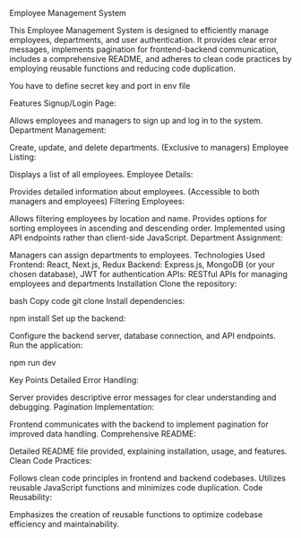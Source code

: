 Employee Management System


This Employee Management System is designed to efficiently manage employees, departments, and user authentication. It provides clear error messages, implements pagination for frontend-backend communication, includes a comprehensive README, and adheres to clean code practices by employing reusable functions and reducing code duplication.


You have to define secret key and port in env file

Features
Signup/Login Page:

Allows employees and managers to sign up and log in to the system.
Department Management:

Create, update, and delete departments. (Exclusive to managers)
Employee Listing:

Displays a list of all employees.
Employee Details:

Provides detailed information about employees. (Accessible to both managers and employees)
Filtering Employees:

Allows filtering employees by location and name.
Provides options for sorting employees in ascending and descending order.
Implemented using API endpoints rather than client-side JavaScript.
Department Assignment:

Managers can assign departments to employees.
Technologies Used
Frontend: React, Next.js, Redux
Backend: Express.js, MongoDB (or your chosen database), JWT for authentication
APIs: RESTful APIs for managing employees and departments
Installation
Clone the repository:

bash
Copy code
git clone <repository-url>
Install dependencies:


npm install
Set up the backend:

Configure the backend server, database connection, and API endpoints.
Run the application:


npm run dev

Key Points
Detailed Error Handling:

Server provides descriptive error messages for clear understanding and debugging.
Pagination Implementation:

Frontend communicates with the backend to implement pagination for improved data handling.
Comprehensive README:

Detailed README file provided, explaining installation, usage, and features.
Clean Code Practices:

Follows clean code principles in frontend and backend codebases.
Utilizes reusable JavaScript functions and minimizes code duplication.
Code Reusability:

Emphasizes the creation of reusable functions to optimize codebase efficiency and maintainability.